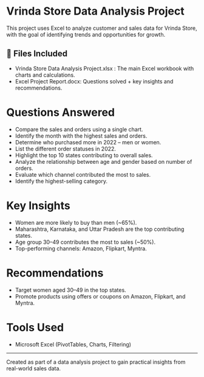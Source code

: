 # Vrinda Store Data Analysis Project

This project uses Excel to analyze customer and sales data for Vrinda Store, with the goal of identifying trends and opportunities for growth.

## 📂 Files Included

- Vrinda Store Data Analysis Project.xlsx : The main Excel workbook with charts and calculations.
- Excel Project Report.docx: Questions solved + key insights and recommendations.

# Questions Answered

- Compare the sales and orders using a single chart.
- Identify the month with the highest sales and orders.
- Determine who purchased more in 2022 – men or women.
- List the different order statuses in 2022.
- Highlight the top 10 states contributing to overall sales.
- Analyze the relationship between age and gender based on number of orders.
- Evaluate which channel contributed the most to sales.
- Identify the highest-selling category.

# Key Insights

- Women are more likely to buy than men (~65%).
- Maharashtra, Karnataka, and Uttar Pradesh are the top contributing states.
- Age group 30–49 contributes the most to sales (~50%).
- Top-performing channels: Amazon, Flipkart, Myntra.

# Recommendations

- Target women aged 30–49 in the top states.
- Promote products using offers or coupons on Amazon, Flipkart, and Myntra.

# Tools Used

- Microsoft Excel (PivotTables, Charts, Filtering)
----
Created as part of a data analysis project to gain practical insights from real-world sales data.
